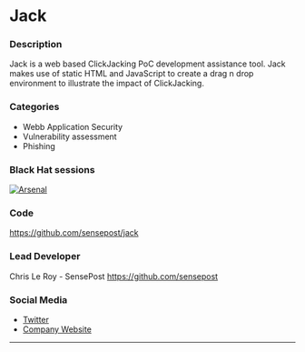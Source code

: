 # Jack

### Description
Jack is a web based ClickJacking PoC development assistance tool. 
Jack makes use of static HTML and JavaScript to create a drag n drop environment to illustrate the impact of ClickJacking.

### Categories
* Webb Application Security
* Vulnerability assessment
* Phishing

### Black Hat sessions
[![Arsenal](https://raw.githubusercontent.com/toolswatch/badges/master/arsenal/europe/2015.svg)]( https://www.toolswatch.org/2015/10/black-hat-arsenal-europe-2015-line-up/)
 
### Code 
https://github.com/sensepost/jack

### Lead Developer
 Chris Le Roy - SensePost https://github.com/sensepost

### Social Media 
* [Twitter](https://twitter.com/brompwnie)
* [Company Website](https://sensepost.com/) 
----
